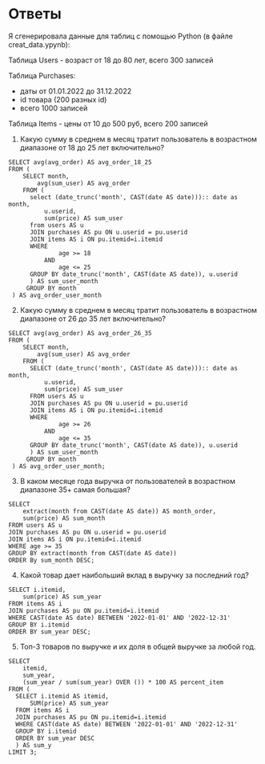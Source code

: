 # Ответы

Я сгенерировала данные для таблиц с помощью Python (в файле creat_data.ypynb):

Таблица Users - возраст от 18 до 80 лет, всего 300 записей

Таблица Purchases:
- даты от 01.01.2022 до 31.12.2022
- id товара (200 разных id)
- всего 1000 записей

Таблица Items - цены от 10 до 500 руб, всего 200 записей

1. Какую сумму в среднем в месяц тратит пользователь в возрастном диапазоне от 18 до 25 лет включительно?

```
SELECT avg(avg_order) AS avg_order_18_25
FROM (
    SELECT month,
        avg(sum_user) AS avg_order
    FROM (
      select (date_trunc('month', CAST(date AS date))):: date as month,
          u.userid,
          sum(price) AS sum_user
      from users AS u
      JOIN purchases AS pu ON u.userid = pu.userid
      JOIN items AS i ON pu.itemid=i.itemid
      WHERE 
              age >= 18
          AND 
              age <= 25
      GROUP BY date_trunc('month', CAST(date AS date)), u.userid
      ) AS sum_user_month
     GROUP BY month
 ) AS avg_order_user_month
```

2. Какую сумму в среднем в месяц тратит пользователь в возрастном диапазоне от 26 до 35 лет включительно?

```
SELECT avg(avg_order) AS avg_order_26_35
FROM (
    SELECT month,
        avg(sum_user) AS avg_order
    FROM (
      SELECT (date_trunc('month', CAST(date AS date))):: date as month,
          u.userid,
          sum(price) AS sum_user
      FROM users AS u
      JOIN purchases AS pu ON u.userid = pu.userid
      JOIN items AS i ON pu.itemid=i.itemid
      WHERE 
              age >= 26
          AND 
              age <= 35
      GROUP BY date_trunc('month', CAST(date AS date)), u.userid
      ) AS sum_user_month
     GROUP BY month
 ) AS avg_order_user_month;
```

3. В каком месяце года выручка от пользователей в возрастном диапазоне 35+ самая большая?

```
SELECT 
	extract(month from CAST(date AS date)) AS month_order,
	sum(price) AS sum_month
FROM users AS u
JOIN purchases AS pu ON u.userid = pu.userid
JOIN items AS i ON pu.itemid=i.itemid
WHERE age >= 35 
GROUP BY extract(month from CAST(date AS date))
ORDER By sum_month DESC;
```

4. Какой товар дает наибольший вклад в выручку за последний год?

```
SELECT i.itemid,
	sum(price) AS sum_year
FROM items AS i
JOIN purchases AS pu ON pu.itemid=i.itemid
WHERE CAST(date AS date) BETWEEN '2022-01-01' AND '2022-12-31'
GROUP BY i.itemid
ORDER BY sum_year DESC;
```

5. Топ-3 товаров по выручке и их доля в общей выручке за любой год.

```
SELECT 
	itemid,
	sum_year,
	(sum_year / sum(sum_year) OVER ()) * 100 AS percent_item
FROM (
  SELECT i.itemid AS itemid,
      SUM(price) AS sum_year
  FROM items AS i 
  JOIN purchases AS pu ON pu.itemid=i.itemid
  WHERE CAST(date AS date) BETWEEN '2022-01-01' AND '2022-12-31'
  GROUP BY i.itemid
  ORDER BY sum_year DESC
  ) AS sum_y
LIMIT 3;
```


```python

```
